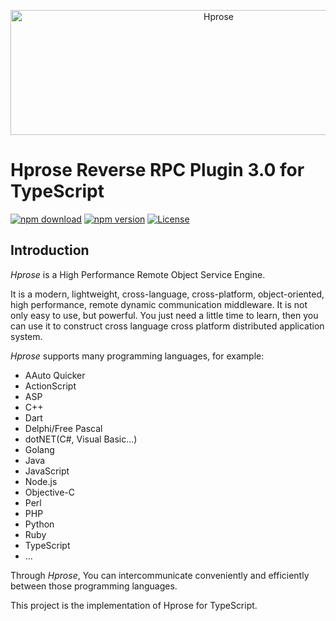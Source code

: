 <p align="center"><img src="https://hprose.com/banner.@2x.png" alt="Hprose" title="Hprose" width="650" height="200" /></p>

# Hprose Reverse RPC Plugin 3.0 for TypeScript

[![npm download](https://img.shields.io/npm/dm/@hprose/rpc-plugin-reverse.svg)](https://www.npmjs.com/package/@hprose/rpc-plugin-reverse)
[![npm version](https://img.shields.io/npm/v/@hprose/rpc-plugin-reverse.svg)](https://www.npmjs.com/package/@hprose/rpc-plugin-reverse)
[![License](https://img.shields.io/npm/l/@hprose/rpc-plugin-reverse.svg)](http://opensource.org/licenses/MIT)

## Introduction

*Hprose* is a High Performance Remote Object Service Engine.

It is a modern, lightweight, cross-language, cross-platform, object-oriented, high performance, remote dynamic communication middleware. It is not only easy to use, but powerful. You just need a little time to learn, then you can use it to construct cross language cross platform distributed application system.

*Hprose* supports many programming languages, for example:

* AAuto Quicker
* ActionScript
* ASP
* C++
* Dart
* Delphi/Free Pascal
* dotNET(C#, Visual Basic...)
* Golang
* Java
* JavaScript
* Node.js
* Objective-C
* Perl
* PHP
* Python
* Ruby
* TypeScript
* ...

Through *Hprose*, You can intercommunicate conveniently and efficiently between those programming languages.

This project is the implementation of Hprose for TypeScript.

